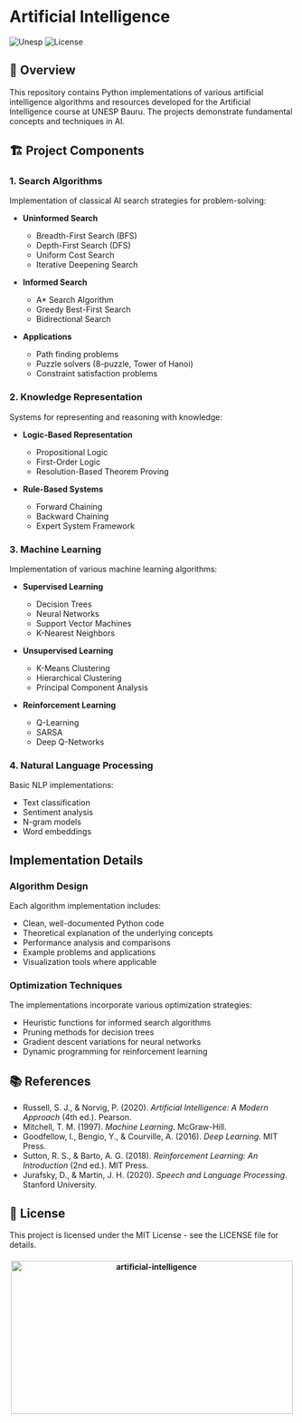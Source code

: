 # Artificial Intelligence

![Unesp](https://img.shields.io/badge/BCC-UNESP-Bauru.svg)
![License](https://img.shields.io/badge/Code%20License-MIT-blue.svg)

## 📑 Overview

This repository contains Python implementations of various artificial intelligence algorithms and resources developed for the Artificial Intelligence course at UNESP Bauru. The projects demonstrate fundamental concepts and techniques in AI.

## 🏗️ Project Components

### 1. Search Algorithms

Implementation of classical AI search strategies for problem-solving:

- **Uninformed Search**

  - Breadth-First Search (BFS)
  - Depth-First Search (DFS)
  - Uniform Cost Search
  - Iterative Deepening Search

- **Informed Search**

  - A\* Search Algorithm
  - Greedy Best-First Search
  - Bidirectional Search

- **Applications**
  - Path finding problems
  - Puzzle solvers (8-puzzle, Tower of Hanoi)
  - Constraint satisfaction problems

### 2. Knowledge Representation

Systems for representing and reasoning with knowledge:

- **Logic-Based Representation**

  - Propositional Logic
  - First-Order Logic
  - Resolution-Based Theorem Proving

- **Rule-Based Systems**
  - Forward Chaining
  - Backward Chaining
  - Expert System Framework

### 3. Machine Learning

Implementation of various machine learning algorithms:

- **Supervised Learning**

  - Decision Trees
  - Neural Networks
  - Support Vector Machines
  - K-Nearest Neighbors

- **Unsupervised Learning**

  - K-Means Clustering
  - Hierarchical Clustering
  - Principal Component Analysis

- **Reinforcement Learning**
  - Q-Learning
  - SARSA
  - Deep Q-Networks

### 4. Natural Language Processing

Basic NLP implementations:

- Text classification
- Sentiment analysis
- N-gram models
- Word embeddings

## Implementation Details

### Algorithm Design

Each algorithm implementation includes:

- Clean, well-documented Python code
- Theoretical explanation of the underlying concepts
- Performance analysis and comparisons
- Example problems and applications
- Visualization tools where applicable

### Optimization Techniques

The implementations incorporate various optimization strategies:

- Heuristic functions for informed search algorithms
- Pruning methods for decision trees
- Gradient descent variations for neural networks
- Dynamic programming for reinforcement learning

## 📚 References

- Russell, S. J., & Norvig, P. (2020). _Artificial Intelligence: A Modern Approach_ (4th ed.). Pearson.
- Mitchell, T. M. (1997). _Machine Learning_. McGraw-Hill.
- Goodfellow, I., Bengio, Y., & Courville, A. (2016). _Deep Learning_. MIT Press.
- Sutton, R. S., & Barto, A. G. (2018). _Reinforcement Learning: An Introduction_ (2nd ed.). MIT Press.
- Jurafsky, D., & Martin, J. H. (2020). _Speech and Language Processing_. Stanford University.

## 📄 License

This project is licensed under the MIT License - see the LICENSE file for details.

<h4 align="center">
<img src="https://socialify.git.ci/luisbernardinello/artificial-intelligence/image?font=Source%20Code%20Pro&language=1&name=1&owner=1&pattern=Overlapping%20Hexagons&theme=Auto" alt="artificial-intelligence" width="498" height="270" />
</h4>
